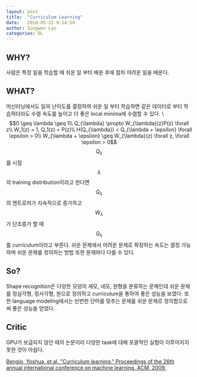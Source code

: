 ```yaml
---
layout: post
title:  "Curriculum Learning"
date:   2018-05-22 9:14:59
author: Sungwon Lyu
categories: DL
---
```


## WHY? 
사람은 특정 일을 학습할 때 쉬운 일 부터 배운 후에 점차 어려운 일을 배운다. 

## WHAT?
머신러닝에서도 일의 난이도를 결정하여 쉬운 일 부터 학습하면 같은 데이터로 부터 학습하더라도 수렴 속도를 높이고 더 좋은 local minima에 수렴할 수 있다. \\
$$0 \geq \lambda \geq 1\\
Q_{\lambda} \propto W_{\lambda}(z)P(z) \forall z\\
W_1(z) = 1, Q_1(z) = P(z)\\
H(Q_{\lambda}) < Q_{\lambda + \epsilon} \forall \epsilon > 0\\
W_{\lambda + \epsilon} \geq W_{\lambda}(z) \forall z, \forall \epsilon > 0$$
$$Q_{\lambda}$$를 시점 $$\lambda$$의 training distribution이라고 한다면 $$Q_{\lambda}$$의 엔트로피가 지속적으로 증가하고 $$W_{\lambda}$$가 단조증가 할 때 $$Q_{\lambda}$$를 curriculum이라고 부른다. 쉬운 문제에서 어려운 문제로 확장하는 속도는 결정 가능하며 쉬운 문제를 정의하는 방법 또한 문제마다 다를 수 있다. 

## So?
Shape recognition은 다양한 모양의 세모, 네모, 원형을 분류하는 문제인데 쉬운 문제를 정삼각형, 정사각형, 원으로 정의하고 curriculum을 통하여 좋은 성능을 보였다. 또한 language modeling에서는 빈번한 단어를 맞추는 문제를 쉬운 문제로 정의함으로써 좋은 성능을 얻었다.

## Critic
GPU가 보급되지 않던 때의 논문이라 다양한 task에 대해 포괄적인 실험이 이루어지지 못한 것이 아쉽다. 

[Bengio, Yoshua, et al. "Curriculum learning." Proceedings of the 26th annual international conference on machine learning. ACM, 2009.](https://dl.acm.org/citation.cfm?id=1553380)
